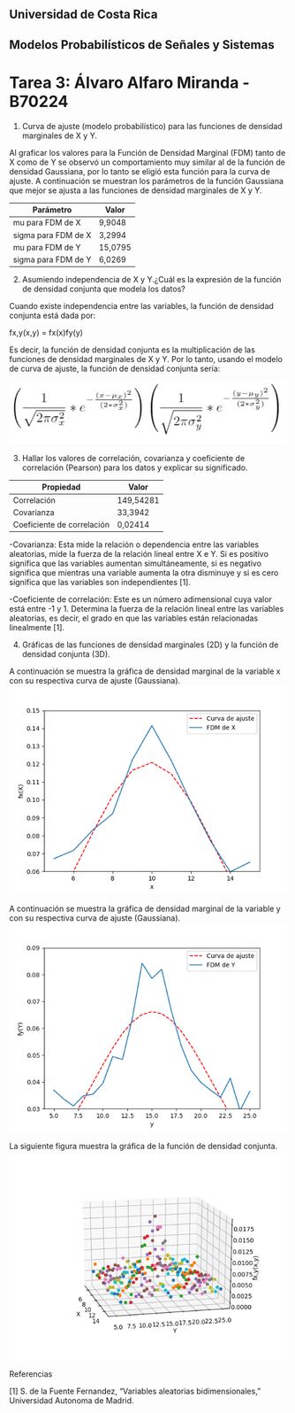 ## Universidad de Costa Rica 
## Modelos Probabilísticos de Señales y Sistemas
# Tarea 3: Álvaro Alfaro Miranda - B70224


1. Curva de ajuste (modelo probabilístico) para las funciones de densidad marginales de X y Y.

Al graficar los valores para la Función de Densidad Marginal (FDM) tanto de X como de Y se observó un comportamiento muy similar al de la función de densidad Gaussiana, por lo tanto se eligió esta función para la curva de ajuste. A continuación se muestran los parámetros de la función Gaussiana que mejor se ajusta a las funciones de densidad marginales de X y Y.

| Parámetro | Valor |
| ------ | ---- |
| mu para FDM de X  | 9,9048     |
| sigma para FDM de X | 3,2994 |
| mu para FDM de Y  | 15,0795     |
| sigma para FDM de Y | 6,0269  |

2. Asumiendo independencia de X y Y.¿Cuál es la expresión de la función de densidad conjunta que modela los datos?

Cuando existe independencia entre las variables, la función de densidad conjunta está dada por:

fx,y(x,y) = fx(x)fy(y)

Es decir, la función de densidad conjunta es la multiplicación de las funciones de densidad marginales de X y Y.
Por lo tanto, usando el modelo de curva de ajuste, la función de densidad conjunta sería: 

![funcionconjunta](funcionconjunta.JPG)

3. Hallar los valores de correlación, covarianza y coeficiente de correlación (Pearson) para los datos y explicar su significado.

| Propiedad | Valor |
| ------ | ---- |
| Correlación  | 149,54281     |
| Covarianza | 33,3942  |
| Coeficiente de correlación  | 0,02414  |

-Covarianza: Esta mide la relación o dependencia entre las variables aleatorias, mide la fuerza de la relación lineal entre X e Y. Si es positivo significa que las variables aumentan simultáneamente, si es negativo significa que mientras una variable aumenta la otra disminuye y si es cero significa que las variables son independientes [1]. 

-Coeficiente de correlación: Este es un número adimensional cuya valor está entre -1 y 1. Determina la fuerza de la relación lineal entre las variables aleatorias, es decir, el grado en que las variables están relacionadas linealmente [1].

4. Gráficas de las funciones de densidad marginales (2D) y la función de densidad conjunta (3D).

A continuación se muestra la gráfica de densidad marginal de la variable x con su respectiva curva de ajuste (Gaussiana).
![x](x.png)

A continuación se muestra la gráfica de densidad marginal de la variable y con su respectiva curva de ajuste (Gaussiana).
![y](y.png)

La siguiente figura muestra la gráfica de la función de densidad conjunta.
![3d](3d.png)


Referencias

[1] S. de la Fuente Fernandez, “Variables aleatorias bidimensionales,” Universidad Autonoma de Madrid.
